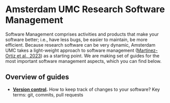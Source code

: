 # Amsterdam UMC Research Software Management 
Software Management comprises activities and products that make your software better; i.e., have less bugs, be easier to maintain, be more efficient. Because research software can be very dynamic, Amsterdam UMC takes a light-weight approach to software management ([Martinez-Ortiz et al., 2023](https://doi.org/10.5281/zenodo.7589725)) as a starting point. We are making set of guides for the most important software management aspects, which you can find below.

## Overview of guides
* **[Version control](version_control.md).** How to keep track of changes to your software? Key terms: git, commits, pull requests
